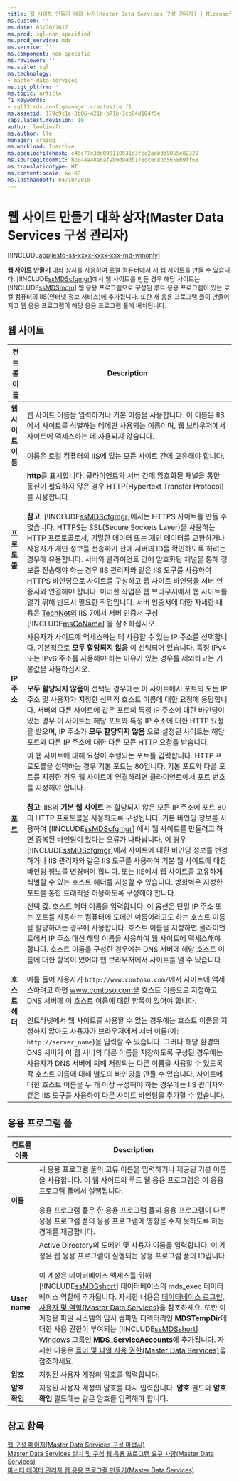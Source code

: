 ```yaml
---
title: 웹 사이트 만들기 대화 상자(Master Data Services 구성 관리자) | Microsoft Docs
ms.custom: ''
ms.date: 03/20/2017
ms.prod: sql-non-specified
ms.prod_service: mds
ms.service: ''
ms.component: non-specific
ms.reviewer: ''
ms.suite: sql
ms.technology:
- master-data-services
ms.tgt_pltfrm: ''
ms.topic: article
f1_keywords:
- sql13.mds.configmanager.createsite.f1
ms.assetid: 179c9c1e-3b06-421b-b71b-1cb64d104f5e
caps.latest.revision: 10
author: leolimsft
ms.author: lle
manager: craigg
ms.workload: Inactive
ms.openlocfilehash: c46c77c3dd090110531d3fcc2aabda9855e82329
ms.sourcegitcommit: bb044a48a6af9b9d8edb178dc8c8bd5658b9ff68
ms.translationtype: HT
ms.contentlocale: ko-KR
ms.lasthandoff: 04/18/2018
---
```

# <a name="create-website-dialog-box-master-data-services-configuration-manager"></a>웹 사이트 만들기 대화 상자(Master Data Services 구성 관리자)

[!INCLUDE[appliesto-ss-xxxx-xxxx-xxx-md-winonly](../includes/appliesto-ss-xxxx-xxxx-xxx-md-winonly.md)]

  **웹 사이트 만들기** 대화 상자를 사용하여 로컬 컴퓨터에서 새 웹 사이트를 만들 수 있습니다. [!INCLUDE[ssMDScfgmgr](../includes/ssmdscfgmgr-md.md)]에서 웹 사이트를 만든 경우 해당 사이트는 [!INCLUDE[ssMDSmdm](../includes/ssmdsmdm-md.md)] 웹 응용 프로그램으로 구성된 루트 응용 프로그램이 있는 로컬 컴퓨터의 IIS(인터넷 정보 서비스)에 추가됩니다. 또한 새 응용 프로그램 풀이 만들어지고 웹 응용 프로그램이 해당 응용 프로그램 풀에 배치됩니다.  
  
## <a name="web-site"></a>웹 사이트  
  
|컨트롤 이름|Description|  
|------------------|-----------------|  
|**웹 사이트 이름**|웹 사이트 이름을 입력하거나 기본 이름을 사용합니다. 이 이름은 IIS에서 사이트를 식별하는 데에만 사용되는 이름이며, 웹 브라우저에서 사이트에 액세스하는 데 사용되지 않습니다.<br /><br /> 이름은 로컬 컴퓨터의 IIS에 있는 모든 사이트 간에 고유해야 합니다.|  
|**프로토콜**|**http**를 표시합니다. 클라이언트와 서버 간에 암호화된 채널을 통한 통신이 필요하지 않은 경우 HTTP(Hypertext Transfer Protocol)를 사용합니다.<br /><br /> **참고**: [!INCLUDE[ssMDScfgmgr](../includes/ssmdscfgmgr-md.md)]에서는 HTTPS 사이트를 만들 수 없습니다. HTTPS는 SSL(Secure Sockets Layer)을 사용하는 HTTP 프로토콜로서, 기밀한 데이터 또는 개인 데이터를 교환하거나 사용자가 개인 정보를 전송하기 전에 서버의 ID를 확인하도록 하려는 경우에 유용합니다. 서버와 클라이언트 간에 암호화된 채널을 통해 정보를 전송해야 하는 경우 IIS 관리자와 같은 IIS 도구를 사용하여 HTTPS 바인딩으로 사이트를 구성하고 웹 사이트 바인딩을 서버 인증서와 연결해야 합니다. 이러한 작업은 웹 브라우저에서 웹 사이트를 열기 위해 반드시 필요한 작업입니다. 서버 인증서에 대한 자세한 내용은 [TechNet의](http://go.microsoft.com/fwlink/?LinkId=163220) IIS 7에서 서버 인증서 구성 [!INCLUDE[msCoName](../includes/msconame-md.md)] 을 참조하십시오.|  
|**IP 주소**|사용자가 사이트에 액세스하는 데 사용할 수 있는 IP 주소를 선택합니다. 기본적으로 **모두 할당되지 않음** 이 선택되어 있습니다. 특정 IPv4 또는 IPv6 주소를 사용해야 하는 이유가 있는 경우를 제외하고는 기본값을 사용하십시오.<br /><br /> **모두 할당되지 않음**이 선택된 경우에는 이 사이트에서 포트의 모든 IP 주소 및 사용자가 지정한 선택적 호스트 이름에 대한 요청에 응답합니다. 서버의 다른 사이트에 같은 포트의 특정 IP 주소에 대한 바인딩이 있는 경우 이 사이트는 해당 포트와 특정 IP 주소에 대한 HTTP 요청을 받으며, IP 주소가 **모두 할당되지 않음** 으로 설정된 사이트는 해당 포트와 다른 IP 주소에 대한 다른 모든 HTTP 요청을 받습니다.|  
|**포트**|이 웹 사이트에 대해 요청이 수행되는 포트를 입력합니다. HTTP 프로토콜을 선택하는 경우 기본 포트는 80입니다. 기본 포트와 다른 포트를 지정한 경우 웹 사이트에 연결하려면 클라이언트에서 포트 번호를 지정해야 합니다.<br /><br /> **참고**: IIS의 **기본 웹 사이트** 는 할당되지 않은 모든 IP 주소에 포트 80의 HTTP 프로토콜을 사용하도록 구성됩니다. 기본 바인딩 정보를 사용하여 [!INCLUDE[ssMDScfgmgr](../includes/ssmdscfgmgr-md.md)] 에서 웹 사이트를 만들려고 하면 중복된 바인딩이 있다는 오류가 나타납니다. 이 경우 [!INCLUDE[ssMDScfgmgr](../includes/ssmdscfgmgr-md.md)]에서 사이트에 대한 바인딩 정보를 변경하거나 IIS 관리자와 같은 IIS 도구를 사용하여 기본 웹 사이트에 대한 바인딩 정보를 변경해야 합니다. 또는 IIS에서 웹 사이트를 고유하게 식별할 수 있는 호스트 헤더를 지정할 수 있습니다. 방화벽은 지정한 포트를 통한 트래픽을 허용하도록 구성해야 합니다.|  
|**호스트 헤더**|선택 값. 호스트 헤더 이름을 입력합니다. 이 옵션은 단일 IP 주소 또는 포트를 사용하는 컴퓨터에 도메인 이름이라고도 하는 호스트 이름을 할당하려는 경우에 사용합니다. 호스트 이름을 지정하면 클라이언트에서 IP 주소 대신 해당 이름을 사용하여 웹 사이트에 액세스해야 합니다. 호스트 이름을 구성한 경우에는 DNS 서버에 해당 호스트 이름에 대한 항목이 있어야 웹 브라우저에서 사이트를 열 수 있습니다.<br /><br /> 예를 들어 사용자가 `http://www.contoso.com/`에서 사이트에 액세스하려고 하면 www.contoso.com을 호스트 이름으로 지정하고 DNS 서버에 이 호스트 이름에 대한 항목이 있어야 합니다.<br /><br /> 인트라넷에서 웹 사이트를 사용할 수 있는 경우에는 호스트 이름을 지정하지 않아도 사용자가 브라우저에서 서버 이름(예: `http://server_name`)을 입력할 수 있습니다. 그러나 해당 환경의 DNS 서버가 이 웹 서버의 다른 이름을 저장하도록 구성된 경우에는 사용자가 DNS 서버에 의해 저장되는 다른 이름을 사용할 수 있도록 각 호스트 이름에 대해 별도의 바인딩을 만들 수 있습니다. 사이트에 대한 호스트 이름을 두 개 이상 구성해야 하는 경우에는 IIS 관리자와 같은 IIS 도구를 사용하여 다른 사이트 바인딩을 추가할 수 있습니다.|  
  
## <a name="application-pool"></a>응용 프로그램 풀  
  
|컨트롤 이름|Description|  
|------------------|-----------------|  
|**이름**|새 응용 프로그램 풀의 고유 이름을 입력하거나 제공된 기본 이름을 사용합니다. 이 웹 사이트의 루트 웹 응용 프로그램은 이 응용 프로그램 풀에서 실행됩니다.<br /><br /> 응용 프로그램 풀은 한 응용 프로그램 풀의 응용 프로그램이 다른 응용 프로그램 풀의 응용 프로그램에 영향을 주지 못하도록 하는 경계를 제공합니다.|  
|**User name**|Active Directory의 도메인 및 사용자 이름을 입력합니다. 이 계정은 웹 응용 프로그램이 실행되는 응용 프로그램 풀의 ID입니다.<br /><br /> 이 계정은 데이터베이스 액세스를 위해 [!INCLUDE[ssMDSshort](../includes/ssmdsshort-md.md)] 데이터베이스의 mds_exec 데이터베이스 역할에 추가됩니다. 자세한 내용은 [데이터베이스 로그인, 사용자 및 역할&#40;Master Data Services&#41;](../master-data-services/database-logins-users-and-roles-master-data-services.md)을 참조하세요. 또한 이 계정은 파일 시스템의 임시 컴파일 디렉터리인 **MDSTempDir**에 대한 사용 권한이 부여되는 [!INCLUDE[ssMDSshort](../includes/ssmdsshort-md.md)] Windows 그룹인 **MDS_ServiceAccounts**에 추가됩니다. 자세한 내용은 [폴더 및 파일 사용 권한&#40;Master Data Services&#41;](../master-data-services/folder-and-file-permissions-master-data-services.md)을 참조하세요.|  
|**암호**|지정된 사용자 계정의 암호를 입력합니다.|  
|**암호 확인**|지정된 사용자 계정의 암호를 다시 입력합니다. **암호** 필드와 **암호 확인** 필드에는 같은 암호를 입력해야 합니다.|  
  
## <a name="see-also"></a>참고 항목  
 [웹 구성 페이지&#40;Master Data Services 구성 마법사&#41;](../master-data-services/web-configuration-page-master-data-services-configuration-manager.md)   
[Master Data Services 설치 및 구성](../master-data-services/master-data-services-installation-and-configuration.md) [웹 응용 프로그램 요구 사항&#40;Master Data Services&#41;](../master-data-services/install-windows/web-application-requirements-master-data-services.md)   
 [마스터 데이터 관리자 웹 응용 프로그램 만들기&#40;Master Data Services&#41;](../master-data-services/install-windows/create-a-master-data-manager-web-application-master-data-services.md)  
  
  
